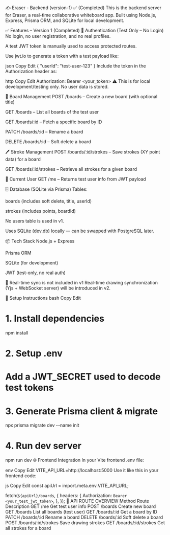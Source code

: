 ✍️ Eraser - Backend (version-1) ✅ (Completed)
This is the backend server for Eraser, a real-time collaborative whiteboard app.
Built using Node.js, Express, Prisma ORM, and SQLite for local development.

✅ Features – Version 1 (Completed)
🔐 Authentication (Test Only – No Login)
No login, no user registration, and no real profiles.

A test JWT token is manually used to access protected routes.

Use jwt.io to generate a token with a test payload like:

json
Copy
Edit
{
  "userId": "test-user-123"
}
Include the token in the Authorization header as:

http
Copy
Edit
Authorization: Bearer <your_token>
⚠️ This is for local development/testing only. No user data is stored.

🧩 Board Management
POST /boards – Create a new board (with optional title)

GET /boards – List all boards of the test user

GET /boards/:id – Fetch a specific board by ID

PATCH /boards/:id – Rename a board

DELETE /boards/:id – Soft delete a board

🖊️ Stroke Management
POST /boards/:id/strokes – Save strokes (XY point data) for a board

GET /boards/:id/strokes – Retrieve all strokes for a given board

🙋 Current User
GET /me – Returns test user info from JWT payload

🗄️ Database (SQLite via Prisma)
Tables:

boards (includes soft delete, title, userId)

strokes (includes points, boardId)

No users table is used in v1.

Uses SQLite (dev.db) locally — can be swapped with PostgreSQL later.

📦 Tech Stack
Node.js + Express

Prisma ORM

SQLite (for development)

JWT (test-only, no real auth)

🚧 Real-time sync is not included in v1
Real-time drawing synchronization (Yjs + WebSocket server) will be introduced in v2.

🧪 Setup Instructions
bash
Copy
Edit
# 1. Install dependencies
npm install

# 2. Setup .env
#    Add a JWT_SECRET used to decode test tokens

# 3. Generate Prisma client & migrate
npx prisma migrate dev --name init

# 4. Run dev server
npm run dev
🌐 Frontend Integration
In your Vite frontend .env file:

env
Copy
Edit
VITE_API_URL=http://localhost:5000
Use it like this in your frontend code:

js
Copy
Edit
const apiUrl = import.meta.env.VITE_API_URL;

fetch(`${apiUrl}/boards`, {
  headers: {
    Authorization: `Bearer <your_test_jwt_token>`,
  },
});
📘 API ROUTE OVERVIEW
Method	Route	Description
GET	/me	Get test user info
POST	/boards	Create new board
GET	/boards	List all boards (test user)
GET	/boards/:id	Get a board by ID
PATCH	/boards/:id	Rename a board
DELETE	/boards/:id	Soft delete a board
POST	/boards/:id/strokes	Save drawing strokes
GET	/boards/:id/strokes	Get all strokes for a board
